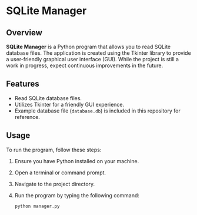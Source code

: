 # SQLite Manager

## Overview

**SQLite Manager** is a Python program that allows you to read SQLite database files. The application is created using the Tkinter library to provide a user-friendly graphical user interface (GUI). While the project is still a work in progress, expect continuous improvements in the future.

## Features

- Read SQLite database files.
- Utilizes Tkinter for a friendly GUI experience.
- Example database file (`database.db`) is included in this repository for reference.

## Usage

To run the program, follow these steps:

1. Ensure you have Python installed on your machine.
2. Open a terminal or command prompt.
3. Navigate to the project directory.
4. Run the program by typing the following command:

   ```bash
   python manager.py
